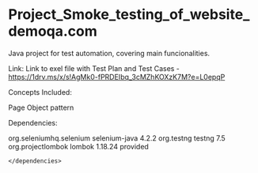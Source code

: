 # Project_Smoke_testing_of_website_demoqa.com

Java project for test automation, covering main funcionalities. 

Link:
Link to exel file with Test Plan and Test Cases - https://1drv.ms/x/s!AgMk0-fPRDEIbq_3cMZhKOXzK7M?e=L0epqP

Concepts Included:

Page Object pattern

Dependencies:

<dependencies>
        <!-- https://mvnrepository.com/artifact/org.seleniumhq.selenium/selenium-java -->
        <dependency>
            <groupId>org.seleniumhq.selenium</groupId>
            <artifactId>selenium-java</artifactId>
            <version>4.2.2</version>
        </dependency>
        <!-- https://mvnrepository.com/artifact/org.testng/testng -->
        <dependency>
            <groupId>org.testng</groupId>
            <artifactId>testng</artifactId>
            <version>7.5</version>
        </dependency>
        <!-- https://mvnrepository.com/artifact/org.projectlombok/lombok -->
        <dependency>
            <groupId>org.projectlombok</groupId>
            <artifactId>lombok</artifactId>
            <version>1.18.24</version>
            <scope>provided</scope>
        </dependency>

    </dependencies>

